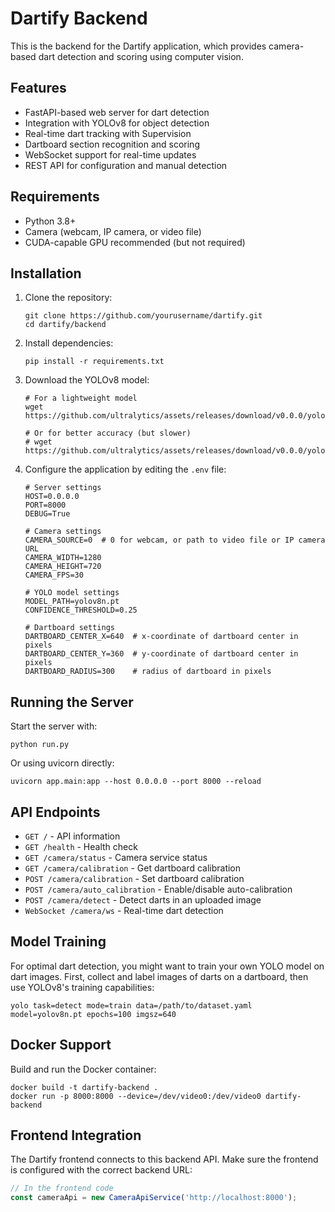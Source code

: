 # Dartify Backend

This is the backend for the Dartify application, which provides camera-based dart detection and scoring using computer vision.

## Features

- FastAPI-based web server for dart detection
- Integration with YOLOv8 for object detection
- Real-time dart tracking with Supervision
- Dartboard section recognition and scoring
- WebSocket support for real-time updates
- REST API for configuration and manual detection

## Requirements

- Python 3.8+
- Camera (webcam, IP camera, or video file)
- CUDA-capable GPU recommended (but not required)

## Installation

1. Clone the repository:
   ```
   git clone https://github.com/yourusername/dartify.git
   cd dartify/backend
   ```

2. Install dependencies:
   ```
   pip install -r requirements.txt
   ```

3. Download the YOLOv8 model:
   ```
   # For a lightweight model
   wget https://github.com/ultralytics/assets/releases/download/v0.0.0/yolov8n.pt
   
   # Or for better accuracy (but slower)
   # wget https://github.com/ultralytics/assets/releases/download/v0.0.0/yolov8m.pt
   ```

4. Configure the application by editing the `.env` file:
   ```
   # Server settings
   HOST=0.0.0.0
   PORT=8000
   DEBUG=True

   # Camera settings
   CAMERA_SOURCE=0  # 0 for webcam, or path to video file or IP camera URL
   CAMERA_WIDTH=1280
   CAMERA_HEIGHT=720
   CAMERA_FPS=30

   # YOLO model settings
   MODEL_PATH=yolov8n.pt
   CONFIDENCE_THRESHOLD=0.25

   # Dartboard settings
   DARTBOARD_CENTER_X=640  # x-coordinate of dartboard center in pixels
   DARTBOARD_CENTER_Y=360  # y-coordinate of dartboard center in pixels
   DARTBOARD_RADIUS=300    # radius of dartboard in pixels
   ```

## Running the Server

Start the server with:

```
python run.py
```

Or using uvicorn directly:

```
uvicorn app.main:app --host 0.0.0.0 --port 8000 --reload
```

## API Endpoints

- `GET /` - API information
- `GET /health` - Health check
- `GET /camera/status` - Camera service status
- `GET /camera/calibration` - Get dartboard calibration
- `POST /camera/calibration` - Set dartboard calibration
- `POST /camera/auto_calibration` - Enable/disable auto-calibration
- `POST /camera/detect` - Detect darts in an uploaded image
- `WebSocket /camera/ws` - Real-time dart detection

## Model Training

For optimal dart detection, you might want to train your own YOLO model on dart images. First, collect and label images of darts on a dartboard, then use YOLOv8's training capabilities:

```
yolo task=detect mode=train data=/path/to/dataset.yaml model=yolov8n.pt epochs=100 imgsz=640
```

## Docker Support

Build and run the Docker container:

```
docker build -t dartify-backend .
docker run -p 8000:8000 --device=/dev/video0:/dev/video0 dartify-backend
```

## Frontend Integration

The Dartify frontend connects to this backend API. Make sure the frontend is configured with the correct backend URL:

```typescript
// In the frontend code
const cameraApi = new CameraApiService('http://localhost:8000');
```